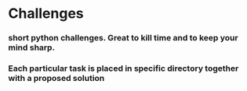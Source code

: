 # Challenges
### short python challenges. Great to kill time and to keep your mind sharp.
### Each particular task is placed in specific directory together with a proposed solution

